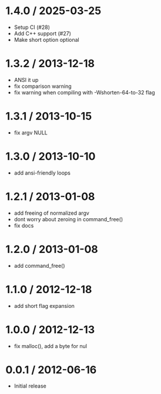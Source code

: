 
1.4.0 / 2025-03-25
==================

  * Setup CI (#28)
  * Add C++ support (#27)
  * Make short option optional

1.3.2 / 2013-12-18
==================

 * ANSI it up
 * fix comparison warning
 * fix warning when compiling with -Wshorten-64-to-32 flag

1.3.1 / 2013-10-15 
==================

 * fix argv NULL

1.3.0 / 2013-10-10 
==================

 * add ansi-friendly loops

1.2.1 / 2013-01-08 
==================

  * add freeing of normalized argv
  * dont worry about zeroing in command_free()
  * fix docs

1.2.0 / 2013-01-08 
==================

  * add command_free()

1.1.0 / 2012-12-18 
==================

  * add short flag expansion

1.0.0 / 2012-12-13 
==================

  * fix malloc(), add a byte for nul
 
0.0.1 / 2012-06-16 
==================

  * Initial release
